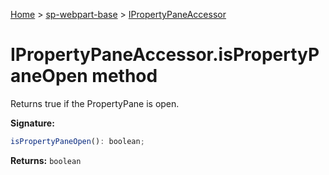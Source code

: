 <!-- docId=sp-webpart-base.ipropertypaneaccessor.ispropertypaneopen -->

[Home](./index.md) &gt; [sp-webpart-base](./sp-webpart-base.md) &gt; [IPropertyPaneAccessor](./sp-webpart-base.ipropertypaneaccessor.md)

# IPropertyPaneAccessor.isPropertyPaneOpen method

Returns true if the PropertyPane is open.

**Signature:**
```javascript
isPropertyPaneOpen(): boolean;
```
**Returns:** `boolean`


